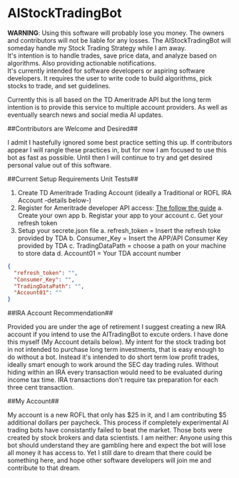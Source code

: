 # AIStockTradingBot

**WARNING**: Using this software will probably lose you money. The owners and contributors will not be liable for any losses. 
The AIStockTradingBot will someday handle my Stock Trading Strategy while I am away.   
It's intention is to handle trades, save price data, and analyze based on algorithms.  Also providing actionable notifications.  
It's currently intended for software developers or aspiring software developers.  It requires the user to write code to build algorithms, pick stocks to trade, and set guidelines.

Currently this is all based on the TD Ameritrade API but the long term intention is to provide this service to multiple account providers.  As well as eventually search news and social media AI updates. 

##Contributors are Welcome and Desired##

I admit I hastefully ignored some best practice setting this up.  If contributors appear I will rangle these practices in, but for now I am focused to use this bot as fast as possible.  Until then I will continue to try and get desired personal value out of this software.

##Current Setup Requirements Unit Tests##

1.  Create TD Ameritrade Trading Account (ideally a Traditional or ROFL IRA Account -details below-)
2.	Register for Ameritrade developer API access: [The follow the guide](https://developer.tdameritrade.com/content/phase-1-authentication-update-xml-based-api)
	a.  Create your own app
	b.  Registar your app to your account
	c.  Get your refresh token 
3.  Setup your secrete.json file
	a.  refresh_token = Insert the refresh toke provided by TDA
	b.  Consumer_Key = Insert the APP/API Consumer Key provided by TDA
	c.	TradingDataPath = choose a path on your machine to store data
	d.	Account01 = Your TDA account number
```JSON
{
  "refresh_token": "",
  "Consumer_Key": "",
  "TradingDataPath": "",
  "Account01": ""
}
```

##IRA Account Recommendation##

Provided you are under the age of retirement I suggest creating a new IRA account if you intend to use the AITradingBot to excute orders.  I have done this myself (My Account details below).  My intent for the stock trading bot in not intended to purchase long term investments, that is easy enough to do without a bot.  Instead it's intended to do short term low profit trades, ideally smart enough to work around the SEC day trading rules.  Without hiding within an IRA every transaction would need to be evaluated during income tax time.  IRA transactions don't require tax preparation for each three cent transaction.

##My Account##

My account is a new ROFL that only has $25 in it, and I am contributing $5 additional dollars per paycheck.  This process if completely experimental AI trading bots have consistantly failed to beat the market.  Those bots were created by stock brokers and data scientists.  I am neither: Anyone using this bot should understand they are gambling here and expect the bot will lose all money it has access to.  Yet I still dare to dream that there could be something here, and hope other software developers will join me and contribute to that dream.